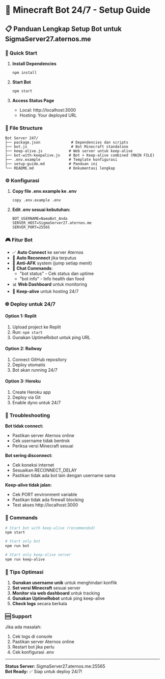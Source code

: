 # 🤖 Minecraft Bot 24/7 - Setup Guide

## 📋 Panduan Lengkap Setup Bot untuk SigmaServer27.aternos.me

### 🚀 Quick Start

1. **Install Dependencies**
   ```bash
   npm install
   ```

2. **Start Bot**
   ```bash
   npm start
   ```

3. **Access Status Page**
   - Local: http://localhost:3000
   - Hosting: Your deployed URL

### 📁 File Structure

```
Bot Server 247/
├── package.json              # Dependencies dan scripts
├── bot.js                    # Bot Minecraft standalone
├── keep-alive.js            # Web server untuk keep-alive
├── bot-with-keepalive.js    # Bot + Keep-alive combined (MAIN FILE)
├── .env.example             # Template konfigurasi
├── setup-guide.md           # Panduan ini
└── README.md                # Dokumentasi lengkap
```

### ⚙️ Konfigurasi

1. **Copy file .env.example ke .env**
   ```bash
   copy .env.example .env
   ```

2. **Edit .env sesuai kebutuhan:**
   ```env
   BOT_USERNAME=NamaBot_Anda
   SERVER_HOST=SigmaServer27.aternos.me
   SERVER_PORT=25565
   ```

### 🎮 Fitur Bot

- ✅ **Auto Connect** ke server Aternos
- 🔄 **Auto Reconnect** jika terputus
- 🏃 **Anti-AFK** system (jump setiap menit)
- 💬 **Chat Commands**:
  - "bot status" - Cek status dan uptime
  - "bot info" - Info health dan food
- 📊 **Web Dashboard** untuk monitoring
- 💓 **Keep-alive** untuk hosting 24/7

### 🌐 Deploy untuk 24/7

#### Option 1: Replit
1. Upload project ke Replit
2. Run: `npm start`
3. Gunakan UptimeRobot untuk ping URL

#### Option 2: Railway
1. Connect GitHub repository
2. Deploy otomatis
3. Bot akan running 24/7

#### Option 3: Heroku
1. Create Heroku app
2. Deploy via Git
3. Enable dyno untuk 24/7

### 🔧 Troubleshooting

**Bot tidak connect:**
- Pastikan server Aternos online
- Cek username tidak bentrok
- Periksa versi Minecraft sesuai

**Bot sering disconnect:**
- Cek koneksi internet
- Sesuaikan RECONNECT_DELAY
- Pastikan tidak ada bot lain dengan username sama

**Keep-alive tidak jalan:**
- Cek PORT environment variable
- Pastikan tidak ada firewall blocking
- Test akses http://localhost:3000

### 📝 Commands

```bash
# Start bot with keep-alive (recommended)
npm start

# Start only bot
npm run bot

# Start only keep-alive server
npm run keep-alive
```

### 🎯 Tips Optimasi

1. **Gunakan username unik** untuk menghindari konflik
2. **Set versi Minecraft** sesuai server
3. **Monitor via web dashboard** untuk tracking
4. **Gunakan UptimeRobot** untuk ping keep-alive
5. **Check logs** secara berkala

### 🆘 Support

Jika ada masalah:
1. Cek logs di console
2. Pastikan server Aternos online
3. Restart bot jika perlu
4. Cek konfigurasi .env

---
**Status Server:** SigmaServer27.aternos.me:25565  
**Bot Ready:** ✅ Siap untuk deploy 24/7!
